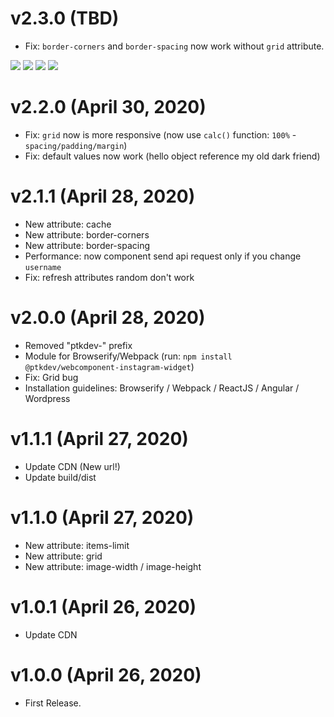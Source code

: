 # v2.3.0 (TBD)
* Fix: `border-corners` and `border-spacing` now work without `grid` attribute.

[![](https://img.shields.io/badge/donate-paypal-005EA6.svg?logo=paypal)](https://www.paypal.me/ptkdev) [![](https://img.shields.io/badge/donate-patreon-F87668.svg?logo=patreon)](https://www.patreon.com/ptkdev) [![](https://img.shields.io/badge/donate-sponsors-ea4aaa.svg?logo=github)](https://github.com/sponsors/ptkdev/)  [![](https://img.shields.io/badge/donate-ko--fi-29abe0.svg?logo=ko-fi)](https://ko-fi.com/ptkdev)


# v2.2.0 (April 30, 2020)
* Fix: `grid` now is more responsive (now use `calc()` function: `100%` - `spacing/padding/margin`)
* Fix: default values now work (hello object reference my old dark friend)


# v2.1.1 (April 28, 2020)
* New attribute: cache
* New attribute: border-corners
* New attribute: border-spacing
* Performance: now component send api request only if you change `username`
* Fix: refresh attributes random don't work


# v2.0.0 (April 28, 2020)
* Removed "ptkdev-" prefix
* Module for Browserify/Webpack (run: `npm install @ptkdev/webcomponent-instagram-widget`)
* Fix: Grid bug
* Installation guidelines: Browserify / Webpack / ReactJS / Angular / Wordpress


# v1.1.1 (April 27, 2020)
* Update CDN (New url!)
* Update build/dist


# v1.1.0 (April 27, 2020)
* New attribute: items-limit
* New attribute: grid
* New attribute: image-width / image-height


# v1.0.1 (April 26, 2020)
* Update CDN


# v1.0.0 (April 26, 2020)
* First Release.